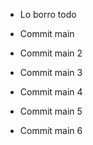 - Lo borro todo
- Commit main
- Commit main 2

- Commit main 3
- Commit main 4

- Commit main 5
- Commit main 6